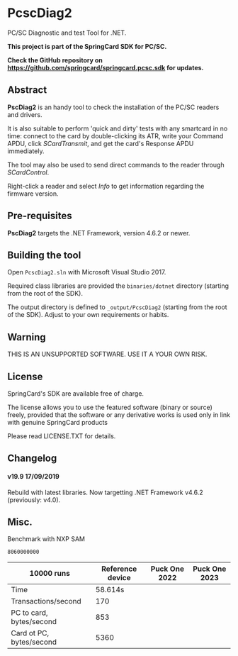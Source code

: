 # PcscDiag2

PC/SC Diagnostic and test Tool for .NET.

**This project is part of the SpringCard SDK for PC/SC.**

**Check the GitHub repository on https://github.com/springcard/springcard.pcsc.sdk for updates.**

## **Abstract**

**PscDiag2** is an handy tool to check the installation of the PC/SC readers and drivers.

It is also suitable to perform 'quick and dirty' tests with any smartcard in no time: connect to the card by double-clicking its ATR, write your Command APDU, click *SCardTransmit*, and get the card's Response APDU immediately.

The tool may also be used to send direct commands to the reader through *SCardControl*.

Right-click a reader and select *Info* to get information regarding the firmware version.

## Pre-requisites

**PscDiag2** targets the .NET Framework, version 4.6.2 or newer.

## Building the tool

Open `PcscDiag2.sln` with Microsoft Visual Studio 2017.

Required class libraries are provided the `binaries/dotnet` directory (starting from the root of the SDK).

The output directory is defined to `_output/PcscDiag2` (starting from the root of the SDK). Adjust to your own requirements or habits.

## Warning

THIS IS AN UNSUPPORTED SOFTWARE. USE IT A YOUR OWN RISK.

## License

SpringCard's SDK are available free of charge.

The license allows you to use the featured software (binary or source) freely, provided that the software or any derivative works is used only in link with genuine SpringCard products

Please read LICENSE.TXT for details.

## Changelog

#### v19.9 17/09/2019

Rebuild with latest libraries. Now targetting .NET Framework v4.6.2 (previously: v4.0).


## Misc.

Benchmark with NXP SAM

`8060000000`

| 10000 runs               | Reference device | Puck One 2022 | Puck One 2023 |
| ------------------------ | ---------------- | ------------- | ------------- |
| Time                     | 58.614s          |               |               |
| Transactions/second      | 170              |               |               |
| PC to card, bytes/second | 853              |               |               |
| Card ot PC, bytes/second | 5360             |               |               |

